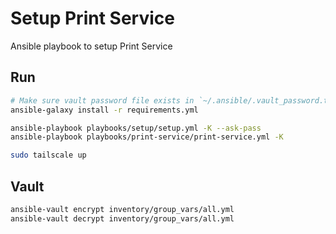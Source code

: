 # Setup Print Service

Ansible playbook to setup Print Service

## Run

```bash
# Make sure vault password file exists in `~/.ansible/.vault_password.txt`
ansible-galaxy install -r requirements.yml

ansible-playbook playbooks/setup/setup.yml -K --ask-pass
ansible-playbook playbooks/print-service/print-service.yml -K

sudo tailscale up
```

## Vault

```bash
ansible-vault encrypt inventory/group_vars/all.yml
ansible-vault decrypt inventory/group_vars/all.yml
```
